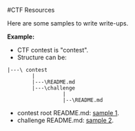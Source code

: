 ﻿#CTF Resources

Here are some samples to write write-ups.

**Example:**

* CTF contest is "contest".
* Structure can be: 

```
|---\ contest 
        |
        |---\README.md
        |---\challenge
                  |
                  |--\README.md
```

* contest root README.md: [sample 1](contest\README.md).
* challenge README.md: [sample 2](contest\challenge\README.md).